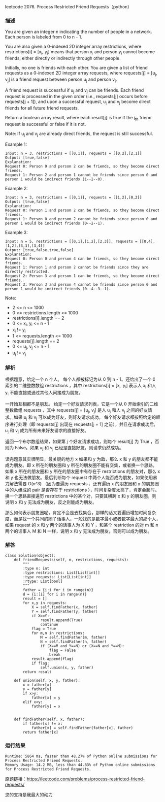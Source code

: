 leetcode  2076. Process Restricted Friend Requests（python）

### 描述

You are given an integer n indicating the number of people in a network. Each person is labeled from 0 to n - 1.

You are also given a 0-indexed 2D integer array restrictions, where restrictions[i] = [x<sub>i</sub>, y<sub>i</sub>] means that person x<sub>i</sub> and person y<sub>i</sub> cannot become friends, either directly or indirectly through other people.

Initially, no one is friends with each other. You are given a list of friend requests as a 0-indexed 2D integer array requests, where requests[j] = [u<sub>j</sub>, v<sub>j</sub>] is a friend request between person u<sub>j</sub> and person v<sub>j</sub>.

A friend request is successful if u<sub>j</sub> and v<sub>j</sub> can be friends. Each friend request is processed in the given order (i.e., requests[j] occurs before requests[j + 1]), and upon a successful request, u<sub>j</sub> and v<sub>j</sub> become direct friends for all future friend requests.

Return a boolean array result, where each result[j] is true if the j<sub>th</sub> friend request is successful or false if it is not.

Note: If u<sub>j</sub> and v<sub>j</sub> are already direct friends, the request is still successful.

 




Example 1:


	Input: n = 3, restrictions = [[0,1]], requests = [[0,2],[2,1]]
	Output: [true,false]
	Explanation:
	Request 0: Person 0 and person 2 can be friends, so they become direct friends. 
	Request 1: Person 2 and person 1 cannot be friends since person 0 and person 1 would be indirect friends (1--2--0).
	
Example 2:


	Input: n = 3, restrictions = [[0,1]], requests = [[1,2],[0,2]]
	Output: [true,false]
	Explanation:
	Request 0: Person 1 and person 2 can be friends, so they become direct friends.
	Request 1: Person 0 and person 2 cannot be friends since person 0 and person 1 would be indirect friends (0--2--1).

Example 3:

	Input: n = 5, restrictions = [[0,1],[1,2],[2,3]], requests = [[0,4],[1,2],[3,1],[3,4]]
	Output: [true,false,true,false]
	Explanation:
	Request 0: Person 0 and person 4 can be friends, so they become direct friends.
	Request 1: Person 1 and person 2 cannot be friends since they are directly restricted.
	Request 2: Person 3 and person 1 can be friends, so they become direct friends.
	Request 3: Person 3 and person 4 cannot be friends since person 0 and person 1 would be indirect friends (0--4--3--1).


	

Note:

* 	2 <= n <= 1000
* 	0 <= restrictions.length <= 1000
* 	restrictions[i].length == 2
* 	0 <= x<sub>i</sub>, y<sub>i</sub> <= n - 1
* 	x<sub>i</sub> != y<sub>i</sub>
* 	1 <= requests.length <= 1000
* 	requests[j].length == 2
* 	0 <= u<sub>j</sub>, v<sub>j</sub> <= n - 1
* 	u<sub>j</sub> != v<sub>j</sub>


### 解析


根据题意，给定一个 n 个人。 每个人都被标记为从 0 到 n - 1。还给出了一个 0 索引的二维整数数组 restrictions ，其中 restrictions[i] = [x<sub>i</sub>, y<sub>i</sub>] 表示人 x<sub>i</sub> 和人 y<sub>i</sub> 不能直接或通过其他人间接成为朋友。

一开始互相都不是朋友。 给定一个好友请求列表，它是一个从 0 开始索引的二维整数数组 requests ，其中 requests[j] = [u<sub>j</sub>, v<sub>j</sub>] 是人 u<sub>j</sub> 和人 v<sub>j</sub> 之间的好友请求。如果 u<sub>j</sub> 和 v<sub>j</sub> 可以成为好友，则好友请求成功。 每个好友请求都按照给定的顺序进行处理（即 requests[j] 出现在 requests[j + 1] 之前），并且在请求成功后，u<sub>j</sub> 和 v<sub>j</sub> 成为所有未来好友请求的直接好友。

返回一个布尔数组结果，如果第 j 个好友请求成功，则每个 result[j] 为 True ，否则为 False。如果 u<sub>j</sub> 和 v<sub>j</sub> 已经是直接好友，则请求仍然成功。

读完题意其实很明显，最关键的地方 x 如果和 y 为敌，那么 x 和 y 的朋友都不能成为朋友。即 x 所在的朋友圈和 y 所在的朋友圈不能有交集，或者换一个思路，如果 x 所在的朋友圈和 y 所在的朋友圈中有存在于 restrictions 的朋友对，那么 x 和 y 也无法做朋友。最后判断每个 request 中两个人能否成为朋友，如果使用暴力解法需要 O(n^3) （因为要遍历 requests ，还有遍历 x 的朋友圈和 y 的朋友圈中的人组成的 pair 是否存在于 restrictions ），时间复杂度太高了，肯定会超时。换一个思路直接遍历 restrictions 中的某个对，只要其横跨 x 和 y 的朋友圈，则说明 x 和 y 无法成为朋友，反之则能成为朋友。

那么如何表示朋友圈呢，肯定不会是去找集合，那样的话又要遍历增加时间复杂度，而是找一个共同的圈子话事人，一般找的是数字最小或者数字最大的那个人，如果 request 的 x 和 y 两个的话事人为 X 和 Y ，和某个 restriction 的对 m 和 n 两个的话事人 M 和 N 一样，说明 x 和 y 无法成为朋友，否则可以成为朋友。

### 解答
				
	class Solution(object):
	    def friendRequests(self, n, restrictions, requests):
	        """
	        :type n: int
	        :type restrictions: List[List[int]]
	        :type requests: List[List[int]]
	        :rtype: List[bool]
	        """
	        father = {i:i for i in range(n)}
	        d = {i:[i] for i in range(n)}
	        result = []
	        for x,y in requests:
	            X = self.findFather(x, father)
	            Y = self.findFather(y, father)
	            if X==Y:
	                result.append(True)
	                continue
	            flag = True
	            for m,n in restrictions:
	                M = self.findFather(m, father)
	                N = self.findFather(n, father)
	                if (X==M and Y==N) or (X==N and Y==M):
	                    flag = False
	                    break
	            result.append(flag)
	            if flag:
	                self.union(x, y, father)
	        return result
	    
	    def union(self, x, y, father):
	        x = father[x]
	        y = father[y]
	        if x>y:
	            father[x] = y
	        elif x<y:
	            father[y] = x
	        
	        
	    def findFather(self, x, father):
	        if father[x] != x:
	            father[x] = self.findFather(father[x], father)
	        return father[x]
	            
	    
	                        
	            

            	      
			
### 运行结果

	Runtime: 5864 ms, faster than 48.27% of Python online submissions for Process Restricted Friend Requests.
	Memory Usage: 14.2 MB, less than 44.83% of Python online submissions for Process Restricted Friend Requests.



原题链接：https://leetcode.com/problems/process-restricted-friend-requests/



您的支持是我最大的动力
